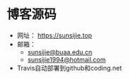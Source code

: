 # 博客源码
- 网址：
  https://sunsijie.top
- 邮箱：
  - sunsijie@buaa.edu.cn
  - sunsijie1994@hotmail.com
- Travis自动部署到github和coding.net

